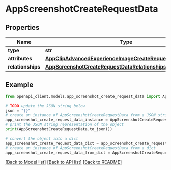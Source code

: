 # AppScreenshotCreateRequestData


## Properties

Name | Type | Description | Notes
------------ | ------------- | ------------- | -------------
**type** | **str** |  | 
**attributes** | [**AppClipAdvancedExperienceImageCreateRequestDataAttributes**](AppClipAdvancedExperienceImageCreateRequestDataAttributes.md) |  | 
**relationships** | [**AppScreenshotCreateRequestDataRelationships**](AppScreenshotCreateRequestDataRelationships.md) |  | 

## Example

```python
from openapi_client.models.app_screenshot_create_request_data import AppScreenshotCreateRequestData

# TODO update the JSON string below
json = "{}"
# create an instance of AppScreenshotCreateRequestData from a JSON string
app_screenshot_create_request_data_instance = AppScreenshotCreateRequestData.from_json(json)
# print the JSON string representation of the object
print(AppScreenshotCreateRequestData.to_json())

# convert the object into a dict
app_screenshot_create_request_data_dict = app_screenshot_create_request_data_instance.to_dict()
# create an instance of AppScreenshotCreateRequestData from a dict
app_screenshot_create_request_data_from_dict = AppScreenshotCreateRequestData.from_dict(app_screenshot_create_request_data_dict)
```
[[Back to Model list]](../README.md#documentation-for-models) [[Back to API list]](../README.md#documentation-for-api-endpoints) [[Back to README]](../README.md)


